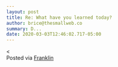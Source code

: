 ```yaml
---  
layout: post  
title: Re: What have you learned today?  
author: brice@thesmallweb.co  
summary: D...  
date: 2020-03-03T12:46:02.717-05:00  
---
```


<<br />Posted via <a href="https://franklinpostal.com">Franklin</a>